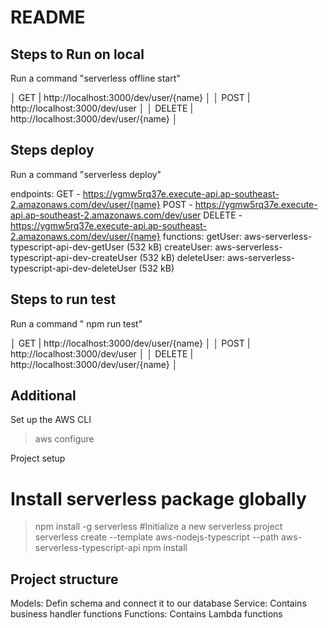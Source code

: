 # README


## Steps to Run on local 
 Run a command  "serverless offline start"

   │   GET    | http://localhost:3000/dev/user/{name}                               │
   │   POST   | http://localhost:3000/dev/user                                      │
   │   DELETE | http://localhost:3000/dev/user/{name}                               │
                                                                            

## Steps deploy  
 Run a command  "serverless deploy"

endpoints:
  GET - https://ygmw5rq37e.execute-api.ap-southeast-2.amazonaws.com/dev/user/{name}
  POST - https://ygmw5rq37e.execute-api.ap-southeast-2.amazonaws.com/dev/user
  DELETE - https://ygmw5rq37e.execute-api.ap-southeast-2.amazonaws.com/dev/user/{name}
functions:
  getUser: aws-serverless-typescript-api-dev-getUser (532 kB)
  createUser: aws-serverless-typescript-api-dev-createUser (532 kB)
  deleteUser: aws-serverless-typescript-api-dev-deleteUser (532 kB)
                                                                            


## Steps to run test 
 Run a command  " npm run test"

   │   GET    | http://localhost:3000/dev/user/{name}                               │
   │   POST   | http://localhost:3000/dev/user                                      │
   │   DELETE | http://localhost:3000/dev/user/{name}                               │
                                                                            
## Additional
Set up the AWS CLI
> aws configure

Project setup
# Install serverless package globally
> npm install -g serverless
#Initialize a new serverless project
> serverless create --template aws-nodejs-typescript --path aws-serverless-typescript-api
> npm install

## Project structure
Models: Defin schema and connect it to our database
Service: Contains  business handler functions
Functions: Contains Lambda functions
